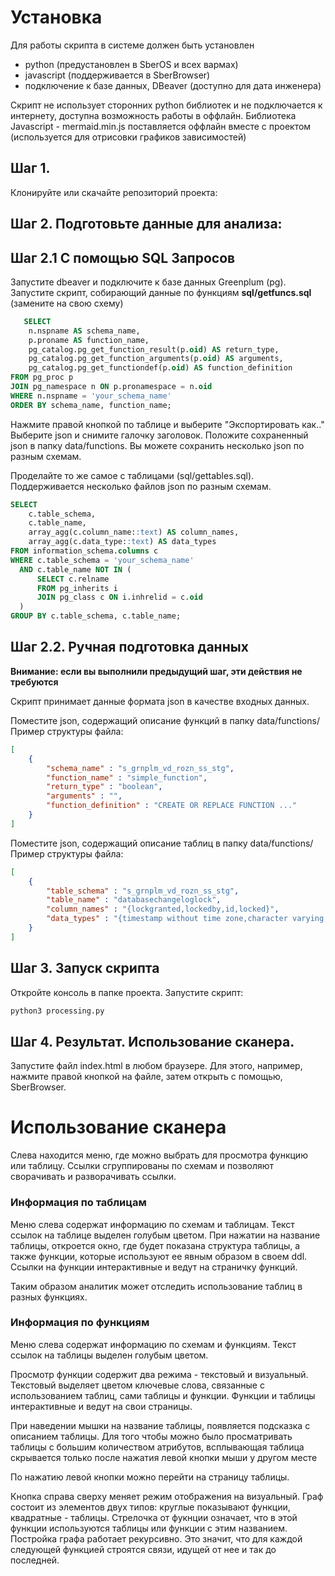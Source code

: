 # Установка

Для работы скрипта в системе должен быть установлен 
- python (предустановлен в SberOS и всех вармах)
- javascript (поддерживается в SberBrowser)
- подключение к базе данных, DBeaver (доступно для дата инженера)

Скрипт не использует сторонних python библиотек и не подключается к интернету, доступна возможность работы в оффлайн.
Библиотека Javascript - mermaid.min.js поставляется оффлайн вместе с проектом (используется для отрисовки графиков зависимостей)

## Шаг 1.

Клонируйте или скачайте репозиторий проекта:

## Шаг 2. Подготовьте данные для анализа:

## Шаг 2.1 С помощью SQL Запросов

   Запустите dbeaver и подключите к базе данных Greenplum (pg).
   Запустите скрипт, собирающий данные по функциям __sql/getfuncs.sql__ (замените на свою схему)
```SQL
   SELECT
    n.nspname AS schema_name,
    p.proname AS function_name,
    pg_catalog.pg_get_function_result(p.oid) AS return_type,
    pg_catalog.pg_get_function_arguments(p.oid) AS arguments,
    pg_catalog.pg_get_functiondef(p.oid) AS function_definition
FROM pg_proc p
JOIN pg_namespace n ON p.pronamespace = n.oid
WHERE n.nspname = 'your_schema_name'
ORDER BY schema_name, function_name;
```
    
Нажмите правой кнопкой по таблице и выберите "Экспортировать как.." Выберите json  и снимите галочку заголовок.
    Положите сохраненный json в папку data/functions. Вы можете сохранить несколько json по разным схемам.

Проделайте то же самое с таблицами (sql/gettables.sql). Поддерживается несколько файлов json по разным схемам.
```SQL 
SELECT
    c.table_schema,
    c.table_name,
    array_agg(c.column_name::text) AS column_names,
    array_agg(c.data_type::text) AS data_types
FROM information_schema.columns c
WHERE c.table_schema = 'your_schema_name'
  AND c.table_name NOT IN (
      SELECT c.relname
      FROM pg_inherits i
      JOIN pg_class c ON i.inhrelid = c.oid
  )
GROUP BY c.table_schema, c.table_name;
```
    
## Шаг 2.2. Ручная подготовка данных

__Внимание: если вы выполнили предыдущий шаг, эти действия не требуются__

Скрипт принимает данные формата json в качестве входных данных.

Поместите json, содержащий описание функций в папку data/functions/
Пример структуры файла:
```json
[	
    {
		"schema_name" : "s_grnplm_vd_rozn_ss_stg",
		"function_name" : "simple_function",
		"return_type" : "boolean",
		"arguments" : "",
		"function_definition" : "CREATE OR REPLACE FUNCTION ..."
    }
]
```
Поместите json, содержащий описание таблиц в папку data/functions/
Пример структуры файла:
```json
[
	{
		"table_schema" : "s_grnplm_vd_rozn_ss_stg",
		"table_name" : "databasechangeloglock",
		"column_names" : "{lockgranted,lockedby,id,locked}",
		"data_types" : "{timestamp without time zone,character varying,integer,boolean}"
	}
]
```

## Шаг 3. Запуск скрипта
Откройте консоль в папке проекта.  Запустите скрипт:
```bash
python3 processing.py
```

## Шаг 4. Результат. Использование сканера.
Запустите файл index.html в любом браузере. 
Для этого, например, нажмите правой кнопкой на файле, затем открыть с помощью, SberBrowser.



# Использование сканера

Слева находится меню, где можно выбрать для просмотра функцию или таблицу. Ссылки сгруппированы по схемам и позволяют сворачивать и разворачивать ссылки.

### Информация по таблицам 

Меню слева содержат информацию по схемам и таблицам.  Текст ссылок на таблице выделен голубым цветом.
При нажатии на название таблицы, откроется окно, где будет показана структура таблицы, а также функции, которые используют ее явным образом в своем ddl.
Ссылки на функции интерактивные и ведут на страничку функций.

Таким образом аналитик может отследить использование таблиц в разных функциях.

### Информация по функциям

Меню слева содержат информацию по схемам и функциям.  Текст ссылок на таблицы выделен голубым цветом.

Просмотр функции содержит два режима - текстовый и визуальный. 
Текстовый выделяет цветом ключевые слова, связанные с использованием таблиц, сами таблицы и функции.
Функции и таблицы интерактивные и ведут на свои страницы.

При наведении мышки на название таблицы, появляется подсказка с описанием таблицы. 
Для того чтобы можно было просматривать таблицы с большим количеством атрибутов, всплывающая таблица скрывается только после нажатия левой кнопки мыши у другом месте

По нажатию левой кнопки можно перейти на страницу таблицы.

Кнопка справа сверху меняет режим отображения на визуальный. 
Граф состоит из элементов двух типов: круглые показывают функции, квадратные - таблицы. Стрелочка от фукнции означает, что в этой функции используются таблицы или функции с этим названием.
Постройка графа работает рекурсивно. Это значит, что для каждой следующей функцией строятся связи, идущей от нее и так до последней.



